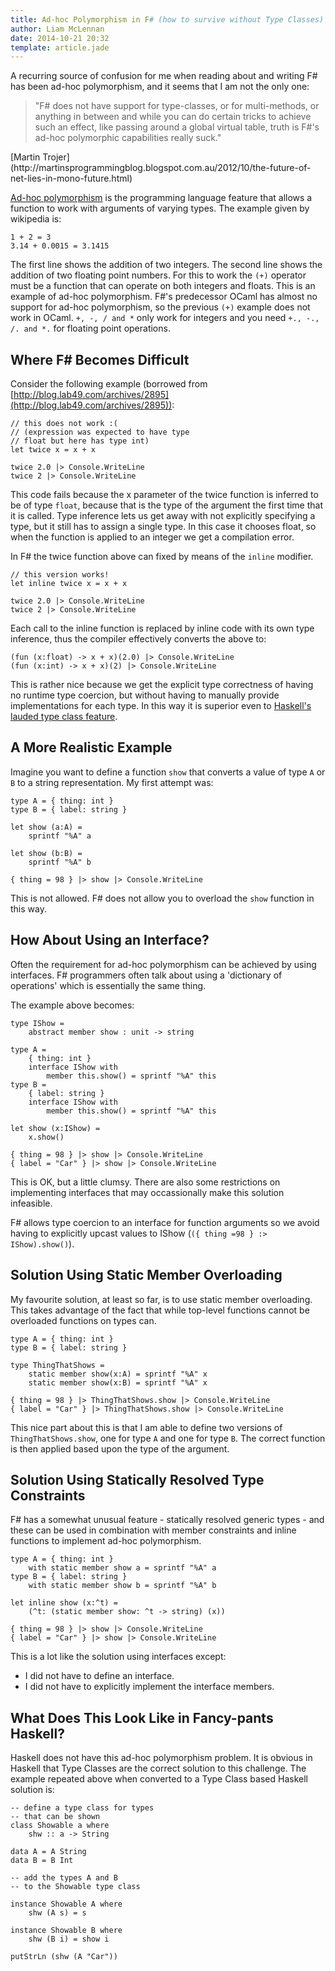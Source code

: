 ```yaml
---
title: Ad-hoc Polymorphism in F# (how to survive without Type Classes)
author: Liam McLennan
date: 2014-10-21 20:32
template: article.jade
---
```


A recurring source of confusion for me when reading about and writing F# has been ad-hoc polymorphism, and it seems that I am not the only one:

<blockquote>
"F# does not have support for type-classes, or for multi-methods, or anything in between and while you can do certain tricks to achieve such an effect, like passing around a global virtual table, truth is F#'s ad-hoc polymorphic capabilities really suck."
</blockquote>
[Martin Trojer](http://martinsprogrammingblog.blogspot.com.au/2012/10/the-future-of-net-lies-in-mono-future.html)

[Ad-hoc polymorphism](http://en.wikipedia.org/wiki/Ad_hoc_polymorphism) is the programming language feature that allows a function to work with arguments of varying types. The example given by wikipedia is:

	1 + 2 = 3
	3.14 + 0.0015 = 3.1415

The first line shows the addition of two integers. The second line shows the addition of two floating point numbers. For this to work the `(+)` operator must be a function that can operate on both integers and floats. This is an example of ad-hoc polymorphism. F#'s predecessor OCaml has almost no support for ad-hoc polymorphism, so the previous `(+)` example does not work in OCaml. `+, -, / and *` only work for integers and you need `+., -., /. and *.`	 for floating point operations. 

Where F# Becomes Difficult
--------------------

Consider the following example (borrowed from [http://blog.lab49.com/archives/2895](http://blog.lab49.com/archives/2895)):

	// this does not work :( 
	// (expression was expected to have type 
	// float but here has type int)
	let twice x = x + x

	twice 2.0 |> Console.WriteLine
	twice 2 |> Console.WriteLine

This code fails because the x parameter of the twice function is inferred to be of type `float`, because that is the type of the argument the first time that it is called. Type inference lets us get away with not explicitly specifying a type, but it still has to assign a single type. In this case it chooses float, so when the function is applied to an integer we get a compilation error. 


In F# the twice function above can fixed by means of the `inline` modifier. 

	// this version works!
	let inline twice x = x + x

	twice 2.0 |> Console.WriteLine
	twice 2 |> Console.WriteLine

Each call to the inline function is replaced by inline code with its own type inference, thus the compiler effectively converts the above to:

	(fun (x:float) -> x + x)(2.0) |> Console.WriteLine
	(fun (x:int) -> x + x)(2) |> Console.WriteLine

This is rather nice because we get the explicit type correctness of having no runtime type coercion, but without having to manually provide implementations for each type. In this way it is superior even to [Haskell's lauded type class feature](http://www.haskell.org/tutorial/classes.html). 

A More Realistic Example
---------------------

Imagine you want to define a function `show` that converts a value of type `A` or `B` to a string representation. My first attempt was:

	type A = { thing: int }
	type B = { label: string }
	 
	let show (a:A) =
		sprintf "%A" a
	 
	let show (b:B) =
		sprintf "%A" b
	 
	{ thing = 98 } |> show |> Console.WriteLine

This is not allowed. F# does not allow you to overload the `show` function in this way.

How About Using an Interface?
-------

Often the requirement for ad-hoc polymorphism can be achieved by using interfaces. F# programmers often talk about using a 'dictionary of operations' which is essentially the same thing.

The example above becomes:

	type IShow =
		abstract member show : unit -> string
	 
	type A =
		{ thing: int }
		interface IShow with
			member this.show() = sprintf "%A" this
	type B =
		{ label: string }
		interface IShow with
			member this.show() = sprintf "%A" this
	
	let show (x:IShow) =
		x.show()

	{ thing = 98 } |> show |> Console.WriteLine
	{ label = "Car" } |> show |> Console.WriteLine

This is OK, but a little clumsy. There are also some restrictions on implementing interfaces that may occassionally make this solution infeasible. 

F# allows type coercion to an interface for function arguments so we avoid having to explicitly upcast values to IShow (`({ thing =98 } :> IShow).show()`). 

Solution Using Static Member Overloading
------------

My favourite solution, at least so far, is to use static member overloading. This takes advantage of the fact that while top-level functions cannot be overloaded functions on types can.

	type A = { thing: int }
	type B = { label: string }
	 
	type ThingThatShows =
		static member show(x:A) = sprintf "%A" x
		static member show(x:B) = sprintf "%A" x
	
	{ thing = 98 } |> ThingThatShows.show |> Console.WriteLine
	{ label = "Car" } |> ThingThatShows.show |> Console.WriteLine

This nice part about this is that I am able to define two versions of `ThingThatShows.show`, one for type `A` and one for type `B`. The correct function is then applied based upon the type of the argument.

Solution Using Statically Resolved Type Constraints
-----------------------------------

F# has a somewhat unusual feature - statically resolved generic types - and these can be used in combination with member constraints and inline functions to implement ad-hoc polymorphism. 

	type A = { thing: int }
		with static member show a = sprintf "%A" a
	type B = { label: string }
		with static member show b = sprintf "%A" b

	let inline show (x:^t) =
		(^t: (static member show: ^t -> string) (x))

	{ thing = 98 } |> show |> Console.WriteLine
	{ label = "Car" } |> show |> Console.WriteLine

This is a lot like the solution using interfaces except:

* I did not have to define an interface.
* I did not have to explicitly implement the interface members.

What Does This Look Like in Fancy-pants Haskell?
-------------

Haskell does not have this ad-hoc polymorphism problem. It is obvious in Haskell that Type Classes are the correct solution to this challenge. The example repeated above when converted to a Type Class based Haskell solution is:

	-- define a type class for types
	-- that can be shown
	class Showable a where
		shw :: a -> String
 
	data A = A String
	data B = B Int
 
	-- add the types A and B 
	-- to the Showable type class
 	
	instance Showable A where
		shw (A s) = s
 
	instance Showable B where
		shw (B i) = show i

	putStrLn (shw (A "Car"))

